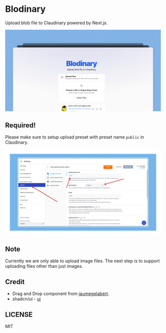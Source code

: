 # Blodinary

Upload blob file to Claudinary powered by Next.js.

![blodinady-demo](./blodinary-demo.png)

## Required!

Please make sure to setup upload preset with preset name `public` in Claudinary.

![preset-public](./setting-preset.png)

## Note

Currently we are only able to upload image files. The next step is to support uploading files other than just images.

## Credit

- Drag and Drop component from [jaumegelabert](https://jaumegelabert.dev/components/uploader).
- shadcn/ui - [ui](https://ui.shadcn.com/)

## LICENSE

MIT
